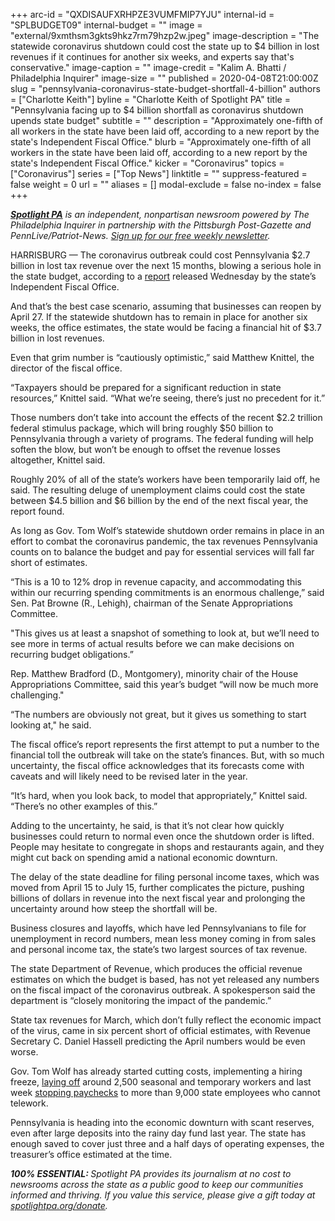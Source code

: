 +++
arc-id = "QXDISAUFXRHPZE3VUMFMIP7YJU"
internal-id = "SPLBUDGET09"
internal-budget = ""
image = "external/9xmthsm3gkts9hkz7rm79hzp2w.jpeg"
image-description = "The statewide coronavirus shutdown could cost the state up to $4 billion in lost revenues if it continues for another six weeks, and experts say that's conservative."
image-caption = ""
image-credit = "Kalim A. Bhatti / Philadelphia Inquirer"
image-size = ""
published = 2020-04-08T21:00:00Z
slug = "pennsylvania-coronavirus-state-budget-shortfall-4-billion"
authors = ["Charlotte Keith"]
byline = "Charlotte Keith of Spotlight PA"
title = "Pennsylvania facing up to $4 billion shortfall as coronavirus shutdown upends state budget"
subtitle = ""
description = "Approximately one-fifth of all workers in the state have been laid off, according to a new report by the state's Independent Fiscal Office."
blurb = "Approximately one-fifth of all workers in the state have been laid off, according to a new report by the state's Independent Fiscal Office."
kicker = "Coronavirus"
topics = ["Coronavirus"]
series = ["Top News"]
linktitle = ""
suppress-featured = false
weight = 0
url = ""
aliases = []
modal-exclude = false
no-index = false
+++

<a href="https://www.spotlightpa.org/"><i><b>Spotlight PA</b></i></a><i> is an independent, nonpartisan newsroom powered by The Philadelphia Inquirer in partnership with the Pittsburgh Post-Gazette and PennLive/Patriot-News. </i><a href="https://www.spotlightpa.org/newsletters"><i>Sign up for our free weekly newsletter</i></a><i>.</i>

HARRISBURG — The coronavirus outbreak could cost Pennsylvania $2.7 billion in lost tax revenue over the next 15 months, blowing a serious hole in the state budget, according to a <a href="http://www.ifo.state.pa.us/download.cfm?file=Resources/Documents/Revenue-Update-2020-04.pdf" target=_blank>report</a> released Wednesday by the state’s Independent Fiscal Office.

And that’s the best case scenario, assuming that businesses can reopen by April 27. If the statewide shutdown has to remain in place for another six weeks, the office estimates, the state would be facing a financial hit of $3.7 billion in lost revenues.

Even that grim number is “cautiously optimistic,” said Matthew Knittel, the director of the fiscal office.

“Taxpayers should be prepared for a significant reduction in state resources,” Knittel said. “What we’re seeing, there’s just no precedent for it.”

Those numbers don’t take into account the effects of the recent $2.2 trillion federal stimulus package, which will bring roughly $50 billion to Pennsylvania through a variety of programs. The federal funding will help soften the blow, but won’t be enough to offset the revenue losses altogether, Knittel said.

Roughly 20% of all of the state’s workers have been temporarily laid off, he said. The resulting deluge of unemployment claims could cost the state between $4.5 billion and $6 billion by the end of the next fiscal year, the report found.

As long as Gov. Tom Wolf’s statewide shutdown order remains in place in an effort to combat the coronavirus pandemic, the tax revenues Pennsylvania counts on to balance the budget and pay for essential services will fall far short of estimates.

“This is a 10 to 12% drop in revenue capacity, and accommodating this within our recurring spending commitments is an enormous challenge,” said Sen. Pat Browne (R., Lehigh), chairman of the Senate Appropriations Committee.

"This gives us at least a snapshot of something to look at, but we’ll need to see more in terms of actual results before we can make decisions on recurring budget obligations.”

Rep. Matthew Bradford (D., Montgomery), minority chair of the House Appropriations Committee, said this year’s budget “will now be much more challenging." 

“The numbers are obviously not great, but it gives us something to start looking at," he said. 

The fiscal office’s report represents the first attempt to put a number to the financial toll the outbreak will take on the state’s finances. But, with so much uncertainty, the fiscal office acknowledges that its forecasts come with caveats and will likely need to be revised later in the year.

“It’s hard, when you look back, to model that appropriately,” Knittel said. “There’s no other examples of this.”

Adding to the uncertainty, he said, is that it’s not clear how quickly businesses could return to normal even once the shutdown order is lifted. People may hesitate to congregate in shops and restaurants again, and they might cut back on spending amid a national economic downturn.

The delay of the state deadline for filing personal income taxes, which was moved from April 15 to July 15, further complicates the picture, pushing billions of dollars in revenue into the next fiscal year and prolonging the uncertainty around how steep the shortfall will be.

<script src="https://www.spotlightpa.org/embed.js" async></script><div data-spl-embed-version="1" data-spl-src="https://www.spotlightpa.org/embeds/newsletter/"></div>

Business closures and layoffs, which have led Pennsylvanians to file for unemployment in record numbers, mean less money coming in from sales and personal income tax, the state’s two largest sources of tax revenue.

The state Department of Revenue, which produces the official revenue estimates on which the budget is based, has not yet released any numbers on the fiscal impact of the coronavirus outbreak. A spokesperson said the department is “closely monitoring the impact of the pandemic.”

State tax revenues for March, which don’t fully reflect the economic impact of the virus, came in six percent short of official estimates, with Revenue Secretary C. Daniel Hassell predicting the April numbers would be even worse.

Gov. Tom Wolf has already started cutting costs, implementing a hiring freeze, <a href="https://www.spotlightpa.org/news/2020/03/pennsylvania-coronavirus-state-government-layoffs-wolf-administration/" target=_blank>laying off</a> around 2,500 seasonal and temporary workers and last week <a href="https://www.spotlightpa.org/news/2020/04/pennsylvania-coronavirus-freezes-paychecks-state-employees/" target=_blank>stopping paychecks</a> to more than 9,000 state employees who cannot telework.

Pennsylvania is heading into the economic downturn with scant reserves, even after large deposits into the rainy day fund last year. The state has enough saved to cover just three and a half days of operating expenses, the treasurer’s office estimated at the time.

<i><b>100% ESSENTIAL: </b></i><i>Spotlight PA provides its journalism at no cost to newsrooms across the state as a public good to keep our communities informed and thriving. If you value this service, please give a gift today at </i><a href="https://www.spotlightpa.org/donate"><i>spotlightpa.org/donate</i></a><i>.</i>

<script src="https://www.spotlightpa.org/embed.js" async></script><div data-spl-embed-version="1" data-spl-src="https://www.spotlightpa.org/embeds/tips/?tip_text=Do%20you%20have%20a%20tip%20about%20%3Cb%3Ehow%20Pa.'s%20government%20is%20responding%20to%20the%20coronavirus%3C%2Fb%3E%3F%20Tell%20us."></div>

